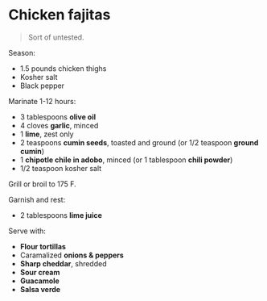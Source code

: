 Chicken fajitas
===============

> Sort of untested.

Season:

- 1.5 pounds chicken thighs
- Kosher salt
- Black pepper

Marinate 1-12 hours:

- 3 tablespoons **olive oil**
- 4 cloves **garlic**, minced
- 1 **lime**, zest only
- 2 teaspoons **cumin seeds**, toasted and ground (or 1/2 teaspoon **ground cumin**)
- 1 **chipotle chile in adobo**, minced (or 1 tablespoon **chili powder**)
- 1/2 teaspoon kosher salt

Grill or broil to 175 F.

Garnish and rest:

- 2 tablespoons **lime juice**

Serve with:

- **Flour tortillas**
- Caramalized **onions & peppers**
- **Sharp cheddar**, shredded
- **Sour cream**
- **Guacamole**
- **Salsa verde**
